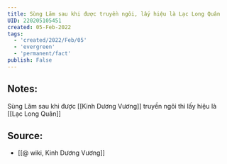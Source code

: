 ```yaml
---
title: Sùng Lãm sau khi được truyền ngôi, lấy hiệu là Lạc Long Quân
UID: 220205105451
created: 05-Feb-2022
tags:
  - 'created/2022/Feb/05'
  - 'evergreen'
  - 'permanent/fact'
publish: False
---
```

## Notes:
Sùng Lãm sau khi được [[Kinh Dương Vương]] truyền ngôi thì lấy hiệu là [[Lạc Long Quân]]

## Source:
- [[@ wiki, Kinh Dương Vương]]


